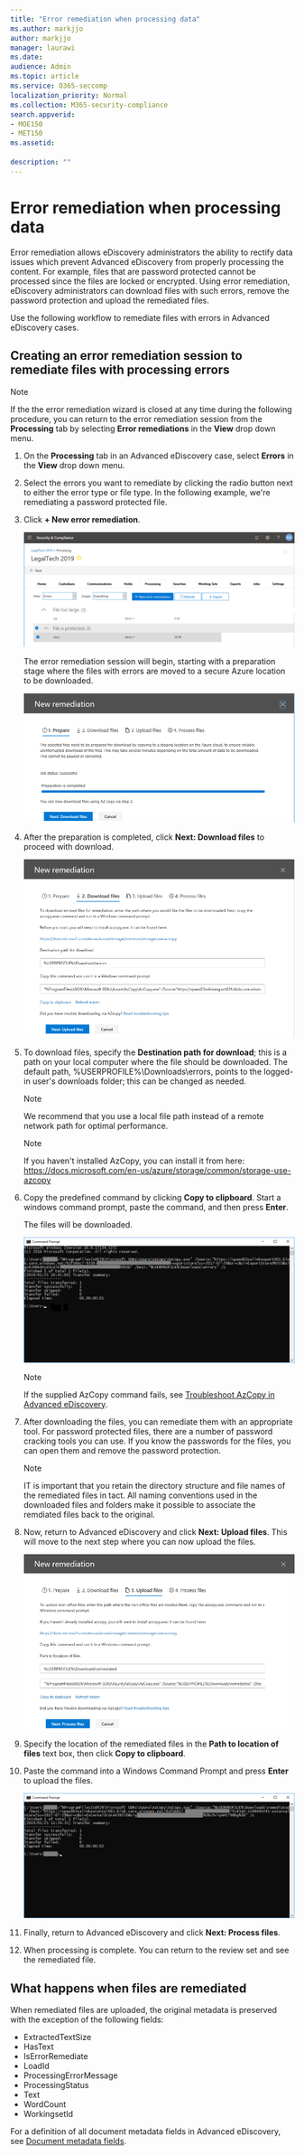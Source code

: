 ```yaml
---
title: "Error remediation when processing data"
ms.author: markjjo
author: markjjo
manager: laurawi
ms.date: 
audience: Admin
ms.topic: article
ms.service: O365-seccomp
localization_priority: Normal
ms.collection: M365-security-compliance 
search.appverid: 
- MOE150
- MET150
ms.assetid: 

description: ""
---
```


# Error remediation when processing data

Error remediation allows eDiscovery administrators the ability to rectify data issues which prevent Advanced eDiscovery from properly processing the content. For example, files that are password protected cannot be processed since the files are locked or encrypted. Using error remediation, eDiscovery administrators can download files with such errors, remove the password protection and upload the remediated files.

Use the following workflow to remediate files with errors in Advanced eDiscovery cases.

## Creating an error remediation session to remediate files with processing errors

>[!NOTE]
>If the the error remediation wizard is closed at any time during the following procedure, you can return to the error remediation session from the **Processing** tab by selecting **Error remediations** in the **View** drop down menu.

1. On the **Processing** tab in an Advanced eDiscovery case, select **Errors** in the **View** drop down menu.

2. Select the errors you want to remediate by clicking the radio button next to either the error type or file type.  In the following example, we're remediating a password protected file.

3. Click **+ New error remediation**.

    ![Error remediation](../media/8c2faf1a-834b-44fc-b418-6a18aed8b81a.png)

    The error remediation session will begin, starting with a preparation stage where the files with errors are moved to a secure Azure location to be downloaded.

    ![Preparing error remediation](../media/390572ec-7012-47c4-a6b6-4cbb5649e8a8.png)

4. After the preparation is completed, click **Next: Download files** to proceed with download.

    ![Download files](../media/6ac04b09-8e13-414a-9e24-7c75ba586363.png)

5. To download files, specify the **Destination path for download**; this is a path on your local computer where the file should be downloaded.  The default path, %USERPROFILE%\Downloads\errors, points to the logged-in user's downloads folder; this can be changed as needed.

    >[!NOTE]
    >We recommend that you use a local file path instead of a remote network path for optimal performance.

    > [!NOTE]
    > If you haven't installed AzCopy, you can install it from here: https://docs.microsoft.com/en-us/azure/storage/common/storage-use-azcopy

6. Copy the predefined command by clicking **Copy to clipboard**. Start a windows command prompt, paste the command, and then press **Enter**.  

    The files will be downloaded.

    ![Preparing error remediation](../media/f364ab4d-31c5-4375-b69f-650f694a2f69.png)

    > [!NOTE]
    > If the supplied AzCopy command fails, see [Troubleshoot AzCopy in Advanced eDiscovery](troubleshooting-azcopy.md).

7. After downloading the files, you can remediate them with an appropriate tool. For password protected files, there are a number of password cracking tools you can use. If you know the passwords for the files, you can open them and remove the password protection.
    > [!NOTE]
    > IT is important that you retain the directory structure and file names of the remediated files in tact.  All naming conventions used in the downloaded files and folders make it possible to associate the remdiated files back to the original.

8. Now, return to Advanced eDiscovery and click **Next: Upload files**.  This will move to the next step where you can now upload the files.

    ![Upload Files](../media/af3d8617-1bab-4ecd-8de0-22e53acba240.png)

9. Specify the location of the remediated files in the **Path to location of files** text box, then click **Copy to clipboard**.

10. Paste the command into a Windows Command Prompt and press **Enter** to upload the files.

    ![ff2ff691-629f-4065-9b37-5333f937daf6.png](../media/ff2ff691-629f-4065-9b37-5333f937daf6.png)

11. Finally, return to Advanced eDiscovery and click **Next: Process files**.

12. When processing is complete.  You can return to the review set and see the remediated file.

## What happens when files are remediated

When remediated files are uploaded, the original metadata is preserved with the exception of the following fields: 

- ExtractedTextSize
- HasText
- IsErrorRemediate
- LoadId
- ProcessingErrorMessage
- ProcessingStatus
- Text
- WordCount
- WorkingsetId

For a definition of all document metadata fields in Advanced eDiscovery, see [Document metadata fields](document-metadata-fields.md).
